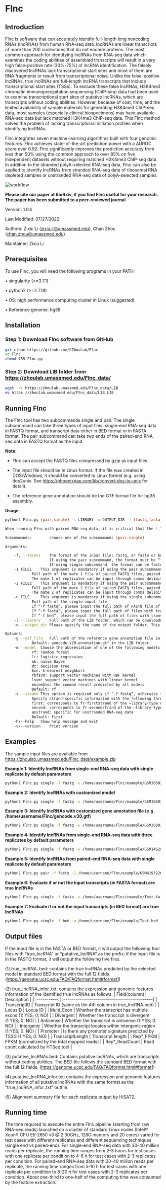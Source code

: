 # Flnc

## Introduction

Flnc is software that can accurately identify full-length long noncoding RNAs (lncRNAs) from human RNA-seq data. lncRNAs are linear transcripts of more than 200 nucleotides that do not encode proteins. The most common approach for identifying lncRNAs from RNA-seq data which examines the coding abilities of assembled transcripts will result in a very high false-positive rate (30%-75%) of lncRNA identification. The falsely discovered lncRNAs lack transcriptional start sites and most of them are RNA fragments or result from transcriptional noise. Unlike the false-positive lncRNAs, true lncRNAs are full-length lncRNA transcripts that include transcriptional start sites (TSSs). To exclude these false lncRNAs, H3K4me3 chromatin immunoprecipitation sequencing (ChIP-seq) data had been used to examine transcriptional start sites of putative lncRNAs, which are transcripts without coding abilities. However, because of cost, time, and the limited availability of sample materials for generating H3K4me3 ChIP-seq data, most samples (especially clinical biospecimens) may have available RNA-seq data but lack matched H3K4me3 ChIP-seq data. This Flnc method solves the problem of lacking transcriptional initiation profiles when identifying lncRNAs. 

Flnc integrates seven machine-learning algorithms built with four genomic features. Flnc achieves state-of-the-art prediction power with a AUROC score over 0.92. Flnc significantly improves the prediction accuracy from less than 50% using the common approach to over 85% on five independent datasets without requiring matched H3K4me3 ChIP-seq data. In addition to the stranded polyA-selected RNA-seq data, Flnc can also be applied to identify lncRNAs from stranded RNA-seq data of ribosomal RNA depleted samples or unstranded RNA-seq data of polyA-selected samples. 

![workflow](Picture1.png)

**Please cite our paper at BioRxiv, if you find Flnc useful for your research. The paper has been submitted to a peer-reviewed journal**

Version: 1.0.0

Last Modified: 07/27/2022

Authors: Zixiu Li (zixiu.li@umassmed.edu), Chan Zhou (chan.zhou@umassmed.edu)

Maintainer: Zixiu Li


## Prerequisites

To use Flnc, you will need the following programs in your PATH:

•       singularity (>=3.7.1)

•       python2 (>=2.7.18) 

•       OS: high performance computing cluster in Linux (suggested)

•       Reference genome: hg38


## Installation

### Step 1: Download Flnc software from GitHub
```bash
git clone https://github.com/CZhouLab/Flnc
cd Flnc
chmod 755 Flnc.py
```

### Step 2: Download LIB folder from https://zhoulab.umassmed.edu/Flnc_data/
```bash
wget -rc https://zhoulab.umassmed.edu/Flnc_data/LIB
mv https://zhoulab.umassmed.edu/Flnc_data/LIB LIB
```

## Running Flnc

The Flnc tool has two subcommands single and pair. The single subcommand can take three types of input files: single-end RNA-seq data in FASTQ format, and transcript data either in BED format or in FASTA format. The pair subcommand can take two ends of the paired-end RNA-seq data in FASTQ format as the input.

**Note:**

-	Flnc can accept the FASTQ files compressed by gzip as input files. 

-	The input file should be in Linux format. If the file was created in DOS/Windows, it should be converted to Linux format (e.g. using dos2unix. See https://phoenixnap.com/kb/convert-dos-to-unix for detail).  

-	The reference gene annotation should be the GTF format file for hg38 assembly.

**Usage** 
```bash
python2 Flnc.py {pair,single} -l LIBRARY -o OUTPUT_DIR -f {fastq,fasta,bed} {-1 FILE1 -2 FILE2 | -u FILE} [optional options]

When running Flnc with paired RNA-seq data, it is critical that the *_1 files and the *_2 files of replicates appear in separate comma-delimited lists, and that the order of the files in the two lists is the same.

Subcommands:		choose one of the subcommands {pair,single}                

Arguments:

	-f, --format	The format of the input file: fastq, or fasta or bed.
                  	If using the pair subcommand, the format must be “fastq”.	    
                  	If using single subcommand, the format can be fastq, or fasta, or bed.
	-1 FILE1	This argument is mandatory if using the pair subcommand. 
			Full path of the mate 1 file of paired FASTQ files, paired with the mate 2 file specified with “-2 ” option.
			The mate 1 of replicates can be input through comma delimitation, e.g., “<path>/Rep1_1.fastq,<path>/Rep2_1.fastq”.
	-2 FILE2	This argument is mandatory if using the pair subcommand.
			Full path of the mate 2 file of paired FASTQ files, paired with the mate 1 file specified with “-1 ” option. 
			The mate 2 of replicates can be input through comma delimitation, e.g., “<path>/Rep1_2.fastq,<path>/Rep2_2.fastq”.
	-u FILE		This argument is mandatory if using the single subcommand.
			Full path of the single input file. 
			If “-f fastq”, please input the full path of FASTQ file of single-end RNA-seq data. FASTQ files for replicates can be input through comma delimitation, For example, “<path>/Rep1.fastq,<path>/Rep2.fastq”. 
			If “-f fasta”, please input the full path of files with transcripts in FASTA format.
			If “-f bed”, please input the full path of files with transcripts in BED format.
	-l --library	Full path of the LIB folder, which can be downloaded from https://zhoulab.umassmed.edu/Flnc_data/LIB/
	-o --output_dir	Please specify the name of the output folder. This must be specified as a full path. For example, “-o /home/username/Flnc_sample1_output”.

Options:
	-g --gtf_file	Full path of the reference gene annotation file in GTF format. 
			Default: gencode.v29.annotation.gtf in the LIB folder.
	-m --model	Choose the abbreviation of one of the following models: 
			rf: random forest
			lr: logistic regression
			nb: naïve Bayes
			dt: decision tree
			knn: k-nearest neighbors
			rbfsvm: support vector machines with RBF kernel
			lsvm: support vector machines with linear kernel
			ensemble: the common result predicted by all models 
			Default: rf
	-s --strand	This option is required only if “-f fastq”, otherwise this argument is not needed.
			Specify strand-specific information with the following three options: 
			first: corresponds to fr-firststrand of the –library-type option in the TopHat tool for stranded RNA-seq data
			second: corresponds to fr-secondstrand of the –library-type option in the TopHat tool for stranded RNA-seq data
			unstrand: specific for unstranded RNA-seq data
			Default: first 
	-h/--help 	Show help message and exit
	-v/--version	Print version
```

## Examples

The sample input files are available from https://zhoulab.umassmed.edu/Flnc_data/example.zip

**Example 1: Identify lncRNAs from single-end RNA-seq data with single replicate by default parameters**
```bash
python2 Flnc.py single -f fastq -u /home/username/Flnc/example/GSM3039399.fastq.gz -l /home/username/Flnc/LIB -o /home/username/Flnc/sample_output1 -s first
```
**Example 2: Identify lncRNAs with customized model**
```bash
python2 Flnc.py single -f fastq -u /home/username/Flnc/example/GSM3039399.fastq.gz -l /home/username/Flnc/LIB -o /home/username/Flnc/sample_output2 -s first -m ensemble
```
**Example 3: Identify lncRNAs with customized gene annotation file (e.g. /home/username/Flnc/gencode.v30.gtf)**
```bash
python2 Flnc.py single -f fastq -u /home/username/Flnc/example/GSM3039399.fastq.gz -l /home/username/Flnc/LIB -o /home/username/Flnc/sample_output3 -s first -g /home/username/Flnc/gencode.v30.gtf
```
**Example 4: Identify lncRNAs from single-end RNA-seq data with three replicates by default parameters**
```bash
python2 Flnc.py single -f fastq -u /home/username/Flnc/example/GSM1462975.fastq.gz, /home/username/Flnc/example/GSM1462976.fastq.gz,/home/username/Flnc/example/ GSM1462977.fastq.gz -l /home/username/Flnc/LIB -o /home/username/Flnc/sample_output4 -s first
```
**Example 5: Identify lncRNAs from paired-end RNA-seq data with single replicate by default parameters**
```bash
python2 Flnc.py pair -f fastq -1 /home/username/Flnc/example/GSM4193226_1.fastq.gz -2 /hom/username/Flnc/example/GSM4193226_2.fastq.gz -l /home/username/Flnc/LIB -o /home/username/Flnc/sample_output5 -s first
```
**Example 6: Evaluate if or not the input transcripts (in FASTA format) are true lncRNAs**
```bash
python2 Flnc.py single -f fasta -u /home/username/Flnc/example/Test.fa -l /home/username/Flnc/LIB -o /home/username/Flnc/sample_output6
```
**Example 7: Evaluate if or not the input transcripts (in BED format) are true lncRNAs**
```bash
python2 Flnc.py single -f bed -u /home/username/Flnc/example/Test.bed -l /home/username/Flnc/LIB -o /home/username/Flnc/sample_output7
```

## Output files

If the input file is in the FASTA or BED format, it will output the following four files with “true_lncRNA” or “putative_lncRNA” as the prefix; if the input file is in the FASTQ format, it will output the following five files.

(1) true_lncRNA.<model>.bed: contains the true lncRNAs predicted by the selected model in standard BED format with the full 12 fields. (https://genome.ucsc.edu/FAQ/FAQformat.html#format1)

(2) true_lncRNA_infor.<model>.txt: contains the expression and genomic features information of the identified true lncRNAs as follows.
| Field(column)| Description                                   |
| :-----------:| :---------------------------------------------|
| TranscriptID	       | Transcript ID (same as the 4th column in true_lncRNA.bed)                                   |
| LocusID	       | Locus ID                             |
| Multi_Exon	       | Whether the transcript has multiple exons (1: YES; 0: NO)                               |
| Divergent    | Whether the transcript is divergent (1:YES; 0: NO)              |
| Antisense     | Whether the transcript is antisense (1:YES; 0: NO)       |
| Intergenic  | Whether the transcript locates within intergenic region (1:YES; 0: NO)                           |
| Promoter     | Is there any promoter signature predicted by TSSG (1:YES; 0: NO)     |
| TranscriptLength    | Transcript length |
| Rep*_FPKM    | FPKM (normalized by the total mapped reads) |
| Rep*_ReadCount    | Read count calculated by HTSeq tool |

(3) putative_lncRNAs.bed: Contains putative lncRNAs, which are transcripts without coding abilities. The BED file follows the standard BED format with the full 12 fields. (https://genome.ucsc.edu/FAQ/FAQformat.html#format1)

(4) putative_lncRNA_infor.txt: contains the expression and genomic features information of all putative lncRNAs with the same format as the “true_lncRNA_infor.<model>.txt” outfile.

(5) Alignment summary file for each replicate output by HISAT2. 

## Running time
	
The time required to execute the entire Flnc pipeline (starting from raw RNA-seq reads) launched on a cluster of standard Linux nodes (Intel® Xeon® CPU E5-2650 v3 @ 2.30GHz, 128G memory and 20 cores) varied for test cases with different replicates and different sequencing techniques (single end vs paired-end). For single-end RNA-seq data with 30-40 million reads per replicate, the running time ranges from 2-3 hours for test cases with one replicate per condition to 4-6 h for test cases with 2-3 replicates per condition. For paired-end RNA-seq data with 30-40 million reads per replicate, the running time ranges from 5-10 h for test cases with one replicate per condition to 8-20 h for test cases with 2-3 replicates per condition. About one-third to one-half of the computing time was consumed by the feature extraction.
